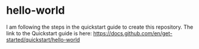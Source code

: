 # hello-world
I am following the steps in the quickstart guide to create this repository. The link to the Quickstart guide is here: https://docs.github.com/en/get-started/quickstart/hello-world
